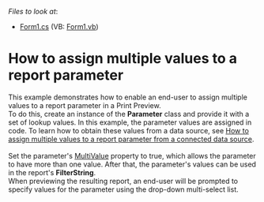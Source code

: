 <!-- default file list -->
*Files to look at*:

* [Form1.cs](./CS/ParameterLookUpWindowsFormsApplication/Form1.cs) (VB: [Form1.vb](./VB/ParameterLookUpWindowsFormsApplication/Form1.vb))
<!-- default file list end -->
# How to assign multiple values to a report parameter


<p>This example demonstrates how to enable an end-user to assign multiple values to a report parameter in a Print Preview.<br>To do this, create an instance of the <strong>Parameter</strong> class and provide it with a set of lookup values. In this example, the parameter values are assigned in code. To learn how to obtain these values from a data source, see <a href="https://www.devexpress.com/Support/Center/p/T236094">How to assign multiple values to a report parameter from a connected data source</a>.<br><br>Set the parameter's <a href="https://documentation.devexpress.com/#CoreLibraries/DevExpressXtraReportsParametersParameter_MultiValuetopic">MultiValue</a> property to true, which allows the parameter to have more than one value. After that, the parameter's values can be used in the report's <strong>FilterString</strong>. <br>When previewing the resulting report, an end-user will be prompted to specify values for the parameter using the drop-down multi-select list.</p>

<br/>


